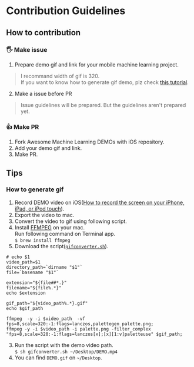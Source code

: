 # Contribution Guidelines

## How to contribution
### 🖐 Make issue

1. Prepare demo gif and link for your mobile machine learning project.
> I recommand width of gif is 320.<br>If you want to know how to generate gif demo, plz check [this tutorial](#How-to-generate-gif).
2. Make a issue before PR
> Issue guidelines will be prepared. But the guidelines aren't prepared yet.

### 👍 Make PR

1. Fork Awesome Machine Learning DEMOs with iOS repository.
2. Add your demo gif and link.
3. Make PR.

## Tips
### How to generate gif

1. Record DEMO video on iOS([How to record the screen on your iPhone, iPad, or iPod touch](https://support.apple.com/en-us/HT207935)).
2. Export the video to mac.
3. Convert the video to gif using following script.
  1. Install [FFMPEG](https://ffmpeg.org) on your mac.<br>
  Run following command on Terminal app.<br>
  `$ brew install ffmpeg`
  2. Download the script([`gifconverter.sh`](https://gist.github.com/tucan9389/f0a20ce94e84e42e11d05b55673aacd1)).

  ```shell
  # echo $1
  video_path=$1
  directory_path=`dirname "$1"`
  file=`basename "$1"`

  extension="${file##*.}"
  filename="${file%.*}"
  echo $extension

  gif_path="${video_path%.*}.gif"
  echo $gif_path

  ffmpeg  -y -i $video_path  -vf fps=8,scale=320:-1:flags=lanczos,palettegen palette.png;
  ffmpeg -y -i $video_path -i palette.png -filter_complex "fps=8,scale=320:-1:flags=lanczos[x];[x][1:v]paletteuse" $gif_path;
  ```

  3. Run the script with the demo video path.<br>
  `$ sh gifconverter.sh ~/Desktop/DEMO.mp4`
  4. You can find `DEMO.gif` on `~/Desktop`.
